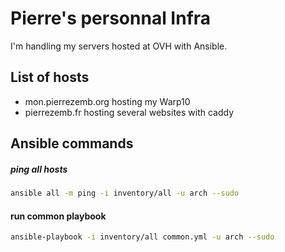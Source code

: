 # Pierre's personnal Infra

I'm handling my servers hosted at OVH with Ansible.

## List of hosts 

* mon.pierrezemb.org hosting my Warp10
* pierrezemb.fr hosting several websites with caddy

## Ansible commands

##### ping all hosts

```bash
ansible all -m ping -i inventory/all -u arch --sudo
```

#### run common playbook

```bash 
ansible-playbook -i inventory/all common.yml -u arch --sudo
```